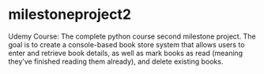 # milestoneproject2
Udemy Course: The complete python course second milestone project.
The goal is to create a console-based book store system that allows users to enter and retrieve book details, as well as mark books as read (meaning they’ve finished reading them already), and delete existing books.
